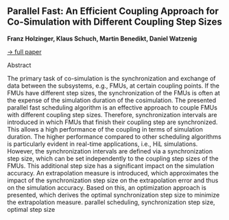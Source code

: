 ## Parallel Fast: An Efficient Coupling Approach for Co-Simulation with Different Coupling Step Sizes

**Franz Holzinger, Klaus Schuch, Martin Benedikt, Daniel Watzenig**

[&#8594; full paper](../proceedings/papers/Modelica2021session8B_paper1.pdf)

Abstract

The primary task of co-simulation is the synchronization
and exchange of data between the subsystems, e.g.,
FMUs, at certain coupling points. If the FMUs have different
step sizes, the synchronization of the FMUs is often
at the expense of the simulation duration of the cosimulation.
The presented parallel fast scheduling algorithm
is an effective approach to couple FMUs with different
coupling step sizes. Therefore, synchronization intervals
are introduced in which FMUs that finish their coupling
step are synchronized. This allows a high performance
of the coupling in terms of simulation duration.
The higher performance compared to other scheduling algorithms
is particularly evident in real-time applications,
i.e., HiL simulations. However, the synchronization intervals
are defined via a synchronization step size, which
can be set independently to the coupling step sizes of the
FMUs. This additional step size has a significant impact
on the simulation accuracy. An extrapolation measure is
introduced, which approximates the impact of the synchronization
step size on the extrapolation error and thus
on the simulation accuracy. Based on this, an optimization
approach is presented, which derives the optimal synchronization
step size to minimize the extrapolation measure.
parallel scheduling, synchronization step size, optimal
step size
